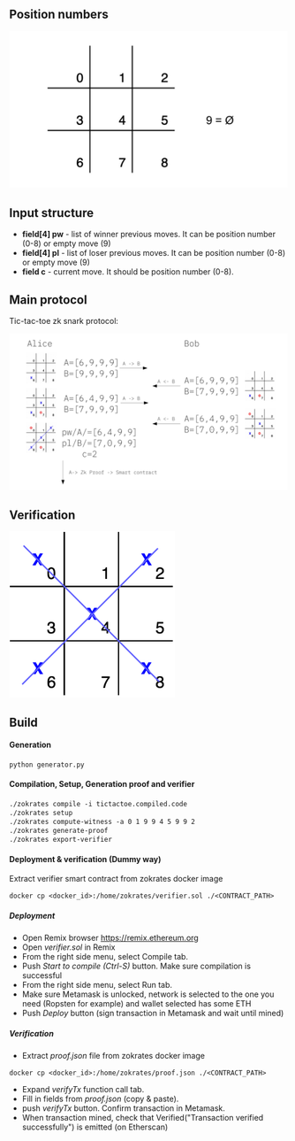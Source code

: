 ## Position numbers

![Position numbers](imgs/position_numbers.png)

## Input structure

- **field[4] pw** - list of winner previous moves. It can be position number (0-8) or empty move (9)
- **field[4] pl** - list of loser previous moves. It can be position number (0-8) or empty move (9)
- **field c** - current move. It should be position number (0-8).

## Main protocol

Tic-tac-toe zk snark protocol:

![Main tic-tac-toe zk snark protocol](imgs/proto.png)

## Verification

<img height="300" src="imgs/diagonals.png">

## Build

#### Generation

```
python generator.py
```

#### Compilation, Setup, Generation proof and verifier

```
./zokrates compile -i tictactoe.compiled.code
./zokrates setup
./zokrates compute-witness -a 0 1 9 9 4 5 9 9 2
./zokrates generate-proof
./zokrates export-verifier
````

#### Deployment & verification (Dummy way)
Extract verifier smart contract from zokrates docker image
```
docker cp <docker_id>:/home/zokrates/verifier.sol ./<CONTRACT_PATH>
```
##### Deployment

* Open Remix browser https://remix.ethereum.org
* Open *verifier.sol* in Remix
* From the right side menu, select Compile tab.
* Push *Start to compile (Ctrl-S)* button. Make sure compilation is successful
* From the right side menu, select Run tab.
* Make sure Metamask is unlocked, network is selected to the one you need (Ropsten for example) and wallet selected has some ETH
* Push *Deploy* button (sign transaction in Metamask and wait until mined)

##### Verification

* Extract *proof.json* file from zokrates docker image
```
docker cp <docker_id>:/home/zokrates/proof.json ./<CONTRACT_PATH>
```
* Expand *verifyTx* function call tab.
* Fill in fields from *proof.json* (copy & paste).
* push *verifyTx* button. Confirm transaction in Metamask. 
* When transaction mined, check that Verified("Transaction verified successfully") is emitted (on Etherscan)
